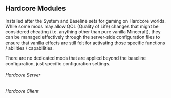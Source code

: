 ## Hardcore Modules

Installed after the System and Baseline sets for gaming on Hardcore worlds.  While some mods may allow QOL (Quality of Life) changes that might be considered cheating (i.e. anything other than pure vanilla Minecraft), they can be managed effectively through the server-side configuration files to ensure that vanilla effects are still felt for activating those specific functions / abilities / capabilities.

There are no dedicated mods that are applied beyond the baseline configuration, just specific configuration settings.

###### Hardcore Server

###### Hardcore Client


